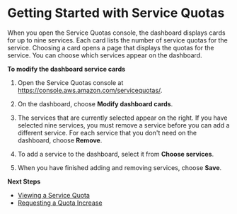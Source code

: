 # Getting Started with Service Quotas<a name="getting-started"></a>

When you open the Service Quotas console, the dashboard displays cards for up to nine services\. Each card lists the number of service quotas for the service\. Choosing a card opens a page that displays the quotas for the service\. You can choose which services appear on the dashboard\.

**To modify the dashboard service cards**

1. Open the Service Quotas console at [https://console\.aws\.amazon\.com/servicequotas/](https://console.aws.amazon.com/servicequotas/)\.

1. On the dashboard, choose **Modify dashboard cards**\.

1. The services that are currently selected appear on the right\. If you have selected nine services, you must remove a service before you can add a different service\. For each service that you don't need on the dashboard, choose **Remove**\.

1. To add a service to the dashboard, select it from **Choose services**\.

1. When you have finished adding and removing services, choose **Save**\.

**Next Steps**
+ [Viewing a Service Quota](gs-request-quota.md)
+ [Requesting a Quota Increase](request-quota-increase.md)